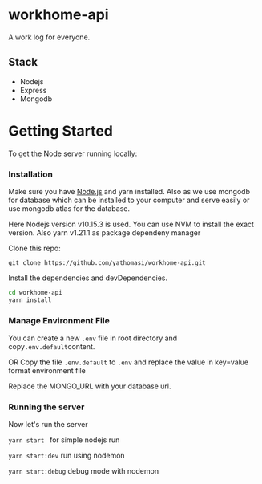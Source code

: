 # workhome-api
A work log for everyone.

## Stack
- Nodejs
- Express
- Mongodb


# Getting Started
To get the Node server running locally:
### Installation
Make sure you have  [Node.js](https://nodejs.org/) and yarn installed. 
Also as we use mongodb for database which can be installed to your computer and serve easily or use mongodb atlas for the database.

Here Nodejs version v10.15.3 is used. You can use NVM to install the exact version. Also yarn v1.21.1 as package dependeny manager

Clone this repo:

 ` git clone https://github.com/yathomasi/workhome-api.git `
 

Install the dependencies and devDependencies.

```sh
cd workhome-api
yarn install
```
### Manage Environment File

You can create a new `.env` file in root directory and copy`.env.default`content.

OR
Copy the file `.env.default` to `.env` and replace the value in key=value format environment file

Replace the MONGO_URL with your database url.

### Running the server

Now let's run the server

`yarn start ` for simple nodejs run

`yarn start:dev` run using nodemon

`yarn start:debug` debug mode with nodemon



